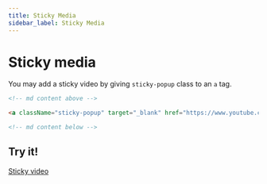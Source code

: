 ```yaml
---
title: Sticky Media
sidebar_label: Sticky Media
---
```


# Sticky media

You may add a sticky video by giving `sticky-popup` class to an `a` tag.

```html
<!-- md content above -->

<a className="sticky-popup" target="_blank" href="https://www.youtube.com/watch?v=uRgQ_TpTj4g">Sticky video</a>

<!-- md content below -->
```

## Try it!

<a
    className="sticky-popup"
    target="_blank"
    href="https://www.youtube.com/watch?v=uRgQ_TpTj4g"
    data-video-id="uRgQ_TpTj4g"
    >Sticky video</a>

